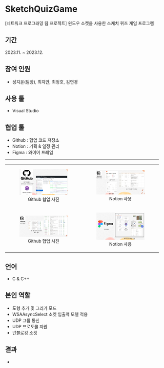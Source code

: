 # SketchQuizGame
[네트워크 프로그래밍 팀 프로젝트] 윈도우 소켓을 사용한 스케치 퀴즈 게임 프로그램


## 기간
2023.11. ~ 2023.12.


## 참여 인원
- 성지윤(팀장), 최지안, 최정호, 김연경


## 사용 툴
- Visual Studio


## 협업 툴
- Github : 협업 코드 저장소
- Notion : 기획 & 일정 관리
- Figma  : 와이어 프레임

---
<table>
  <tr>
    <td>
      <figure>
        <img src = "https://github.com/Freode/SketchQuizGame/blob/main/ReadMeImage/ReadMe_Image_1.png?raw=true" alt="Image 1" width="400">
        <figcaption style="text-align: center;">Github 협업 사진</figcaption>
      </figure>
    </td>
    <td>
      <figure>
        <img src = "https://github.com/Freode/SketchQuizGame/blob/main/ReadMeImage/ReadMe_Image_2.png?raw=true" alt="Image 2" width="400">
        <figcaption style="text-align: center;">Notion 사용</figcaption>
      </figure>
    </td>
  </tr>
  <tr>
    <td>
      <figure>
        <img src = "https://github.com/Freode/SketchQuizGame/blob/main/ReadMeImage/ReadMe_Image_3.png?raw=true" alt="Image 1" width="400">
        <figcaption style="text-align: center;">Github 협업 사진</figcaption>
      </figure>
    </td>
    <td>
      <figure>
        <img src = "https://github.com/Freode/SketchQuizGame/blob/main/ReadMeImage/ReadMe_Image_4.png?raw=true" alt="Image 2" width="400">
        <figcaption style="text-align: center;">Notion 사용</figcaption>
      </figure>
    </td>
  </tr>
</table>


## 언어
- C & C++


## 본인 역할
- 도형 추가 및 그리기 모드
- WSAAsyncSelect 소켓 입출력 모델 적용
- UDP 그룹 통신
- UDP 프로토콜 지원
- 넌블로킹 소켓


## 

## 결과
- 

